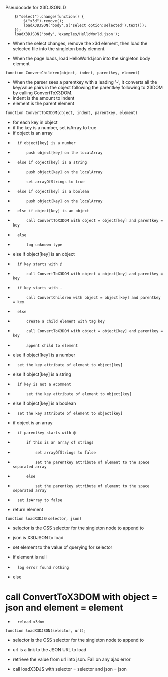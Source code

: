 Pseudocode for X3DJSONLD

```
	$("select").change(function() {
		$("x3d").remove();
		loadX3DJSON('body',$('select option:selected').text());
	});
	loadX3DJSON('body','examples/HelloWorld.json');
```

* When the select changes, remove the x3d element, then load the selected file into the singleton body element.


* When the page loads, load HelloWorld.json into the singleton body element



```
function ConvertChildren(object, indent, parentkey, element)
```
* When the parser sees a parentkey with a leading '-', it converts all the key/value pairs in the object following the parentkey following to X3DOM by calling ConvertToX3DOM.
* indent is the amount to indent
* element is the parent element

```
function ConvertToX3DOM(object, indent, parentkey, element)
```

* for each key in object
*	if the key is a number, set isArray to true
*	if object is an array
*		if object[key] is a number
*			push object[key] on the localArray
*		else if object[key] is a string
*			push object[key] on the localArray
*			set arrayOfStrings to true
*		else if object[key] is a boolean
*			push object[key] on the localArray
*		else if object[key] is an object
*			call ConvertToX3DOM with object = object[key] and parentkey = key
*		else 
*			log unknown type
*	else if object[key] is an object
*		if key starts with @
*			call ConvertToX3DOM with object = object[key] and parentkey = key
*		if key starts with -
*			call ConvertChildren with object = object[key] and parentkey = key
*		else
*			create a child element with tag key
*			call ConvertToX3DOM with object = object[key] and parentkey = key
*			appent child to element
*	else if object[key] is a number
*		set the key attribute of element to object[key]
*	else if object[key] is a string
*		if key is not a #comment
*			set the key attribute of element to object[key]
*	else if object[key] is a boolean
*		set the key attribute of element to object[key]
*	if object is an array
*		if parentkey starts with @
*			if this is an array of strings
*				set arrayOfStrings to false
*				set the parentkey attribute of element to the space separated array
*			else
*				set the parentkey attribute of element to the space separated array
*		set isArray to false
*	return element

```
function loadX3DJS(selector, json)
```
* selector is the CSS selector for the singleton node to append to
* json is X3DJSON to load

*	set element to the value of querying for selector
*	if element is null
*		log error found nothing
*	else
#		call ConvertToX3DOM with object = json and element = element
*		reload x3dom

```
function loadX3DJSON(selector, url);
```
* selector is the CSS selector for the singleton node to append to
* url is a link to the JSON URL to load

* retrieve the value from url into json.  Fail on any ajax error
*	call loadX3DJS with selector = selector and json = json
